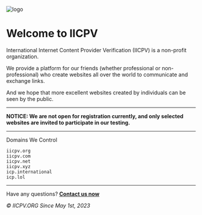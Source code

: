![logo](https://logo.iicpv.org/logo.png)

# Welcome to IICPV

International Internet Content Provider Verification (IICPV) is a non-profit organization.

We provide a platform for our friends (whether professional or non-professional) who create websites all over the world to communicate and exchange links.

And we hope that more excellent websites created by individuals can be seen by the public.

------

**NOTICE: We are not open for registration currently, and only selected websites are invited to participate in our testing.**

------

Domains We Control

```
iicpv.org
iicpv.com
iicpv.net
iicpv.xyz
icp.international
icp.lol
```

------



Have any questions? [**Contact us now**](mailto:admin@iicpv.org)

*© IICPV.ORG Since May 1st, 2023*
